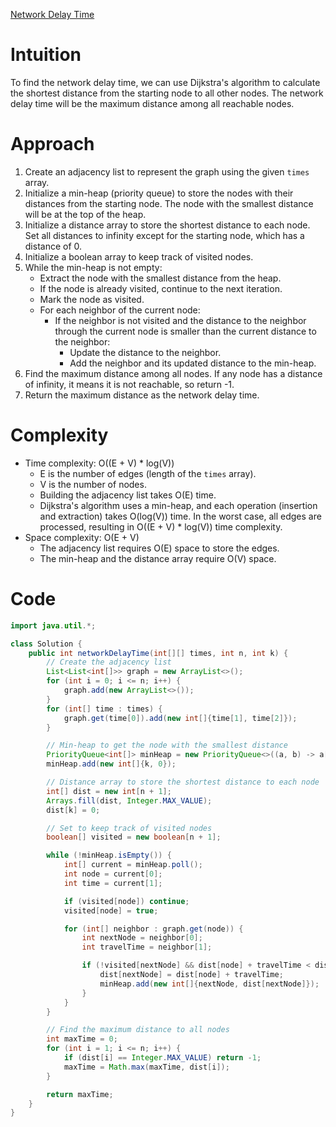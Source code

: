 [Network Delay Time](https://leetcode.com/problems/network-delay-time/)

# Intuition
To find the network delay time, we can use Dijkstra's algorithm to calculate the shortest distance from the starting node to all other nodes. The network delay time will be the maximum distance among all reachable nodes.

# Approach
1. Create an adjacency list to represent the graph using the given `times` array.
2. Initialize a min-heap (priority queue) to store the nodes with their distances from the starting node. The node with the smallest distance will be at the top of the heap.
3. Initialize a distance array to store the shortest distance to each node. Set all distances to infinity except for the starting node, which has a distance of 0.
4. Initialize a boolean array to keep track of visited nodes.
5. While the min-heap is not empty:
   - Extract the node with the smallest distance from the heap.
   - If the node is already visited, continue to the next iteration.
   - Mark the node as visited.
   - For each neighbor of the current node:
     - If the neighbor is not visited and the distance to the neighbor through the current node is smaller than the current distance to the neighbor:
       - Update the distance to the neighbor.
       - Add the neighbor and its updated distance to the min-heap.
6. Find the maximum distance among all nodes. If any node has a distance of infinity, it means it is not reachable, so return -1.
7. Return the maximum distance as the network delay time.

# Complexity
- Time complexity: O((E + V) * log(V))
  - E is the number of edges (length of the `times` array).
  - V is the number of nodes.
  - Building the adjacency list takes O(E) time.
  - Dijkstra's algorithm uses a min-heap, and each operation (insertion and extraction) takes O(log(V)) time. In the worst case, all edges are processed, resulting in O((E + V) * log(V)) time complexity.
- Space complexity: O(E + V)
  - The adjacency list requires O(E) space to store the edges.
  - The min-heap and the distance array require O(V) space.

# Code
```java
import java.util.*;

class Solution {
    public int networkDelayTime(int[][] times, int n, int k) {
        // Create the adjacency list
        List<List<int[]>> graph = new ArrayList<>();
        for (int i = 0; i <= n; i++) {
            graph.add(new ArrayList<>());
        }
        for (int[] time : times) {
            graph.get(time[0]).add(new int[]{time[1], time[2]});
        }

        // Min-heap to get the node with the smallest distance
        PriorityQueue<int[]> minHeap = new PriorityQueue<>((a, b) -> a[1] - b[1]);
        minHeap.add(new int[]{k, 0});

        // Distance array to store the shortest distance to each node
        int[] dist = new int[n + 1];
        Arrays.fill(dist, Integer.MAX_VALUE);
        dist[k] = 0;

        // Set to keep track of visited nodes
        boolean[] visited = new boolean[n + 1];

        while (!minHeap.isEmpty()) {
            int[] current = minHeap.poll();
            int node = current[0];
            int time = current[1];

            if (visited[node]) continue;
            visited[node] = true;

            for (int[] neighbor : graph.get(node)) {
                int nextNode = neighbor[0];
                int travelTime = neighbor[1];

                if (!visited[nextNode] && dist[node] + travelTime < dist[nextNode]) {
                    dist[nextNode] = dist[node] + travelTime;
                    minHeap.add(new int[]{nextNode, dist[nextNode]});
                }
            }
        }

        // Find the maximum distance to all nodes
        int maxTime = 0;
        for (int i = 1; i <= n; i++) {
            if (dist[i] == Integer.MAX_VALUE) return -1;
            maxTime = Math.max(maxTime, dist[i]);
        }

        return maxTime;
    }
}
```